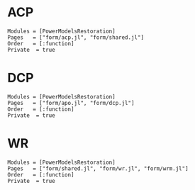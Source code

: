 # ACP
```@autodocs
Modules = [PowerModelsRestoration]
Pages   = ["form/acp.jl", "form/shared.jl"]
Order   = [:function]
Private  = true
```

# DCP
```@autodocs
Modules = [PowerModelsRestoration]
Pages   = ["form/apo.jl", "form/dcp.jl"]
Order   = [:function]
Private  = true
```

# WR
```@autodocs
Modules = [PowerModelsRestoration]
Pages   = ["form/shared.jl", "form/wr.jl", "form/wrm.jl"]
Order   = [:function]
Private  = true
```